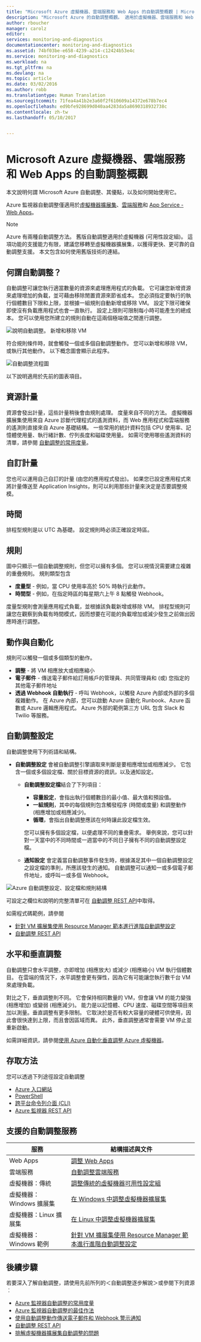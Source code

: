 ```yaml
---
title: "Microsoft Azure 虛擬機器、雲端服務和 Web Apps 的自動調整概觀 | Microsoft Docs"
description: "Microsoft Azure 的自動調整概觀。 適用於虛擬機器、雲端服務和 Web Apps。"
author: rboucher
manager: carolz
editor: 
services: monitoring-and-diagnostics
documentationcenter: monitoring-and-diagnostics
ms.assetid: 74bf03be-e658-4239-a214-c12424b53e4c
ms.service: monitoring-and-diagnostics
ms.workload: na
ms.tgt_pltfrm: na
ms.devlang: na
ms.topic: article
ms.date: 03/02/2016
ms.author: robb
ms.translationtype: Human Translation
ms.sourcegitcommit: 71fea4a41b2e3a60f2f610609a14372e678b7ec4
ms.openlocfilehash: ed9bfe928699d040aa4283da5a8690318932738c
ms.contentlocale: zh-tw
ms.lasthandoff: 05/10/2017


---
```

# <a name="overview-of-autoscale-in-microsoft-azure-virtual-machines-cloud-services-and-web-apps"></a>Microsoft Azure 虛擬機器、雲端服務和 Web Apps 的自動調整概觀
本文說明何謂 Microsoft Azure 自動調整、其優點，以及如何開始使用它。  

Azure 監視器自動調整僅適用於[虛擬機器擴展集](https://azure.microsoft.com/services/virtual-machine-scale-sets/)、[雲端服務](https://azure.microsoft.com/services/cloud-services/)和 [App Service - Web Apps](https://azure.microsoft.com/services/app-service/web/)。

> [!NOTE]
> Azure 有兩種自動調整方法。 舊版自動調整適用於虛擬機器 (可用性設定組)。 這項功能的支援能力有限，建議您移轉至虛擬機器擴展集，以獲得更快、更可靠的自動調整支援。 本文包含如何使用舊版技術的連結。  
>
>

## <a name="what-is-autoscale"></a>何謂自動調整？
自動調整可讓您執行適當數量的資源來處理應用程式的負載。 它可讓您新增資源來處理增加的負載，並可藉由移除閒置資源來節省成本。 您必須指定要執行的執行個體數目下限和上限，並根據一組規則自動新增或移除 VM。 設定下限可確保即使沒有負載應用程式也會一直執行。 設定上限則可限制每小時可能產生的總成本。 您可以使用您所建立的規則自動在這兩個極端值之間進行調整。

 ![說明自動調整。 新增和移除 VM](./media/monitoring-overview-autoscale/AutoscaleConcept.png)

符合規則條件時，就會觸發一個或多個自動調整動作。 您可以新增和移除 VM，或執行其他動作。 以下概念圖會顯示此程序。  

 ![自動調整流程圖](./media/monitoring-overview-autoscale/Autoscale_Overview_v4.png)

以下說明適用於先前的圖表項目。   

## <a name="resource-metrics"></a>資源計量
資源會發出計量，這些計量稍後會由規則處理。 度量來自不同的方法。
虛擬機器擴展集使用來自 Azure 診斷代理程式的遙測資料，而 Web 應用程式和雲端服務的遙測則直接來自 Azure 基礎結構。 一些常用的統計資料包括 CPU 使用率、記憶體使用量、執行緒計數、佇列長度和磁碟使用量。 如需可使用哪些遙測資料的清單，請參閱 [自動調整的常用度量](insights-autoscale-common-metrics.md)。

## <a name="custom-metrics"></a>自訂計量
您也可以運用自己自訂的計量 (由您的應用程式發出)。 如果您已設定應用程式來將計量傳送至 Application Insights，則可以利用那些計量來決定是否要調整規模。 

## <a name="time"></a>時間
排程型規則是以 UTC 為基礎。 設定規則時必須正確設定時區。  

## <a name="rules"></a>規則
圖中只顯示一個自動調整規則，但您可以擁有多個。 您可以視情況需要建立複雜的重疊規則。  規則類型包含  

* **度量型** - 例如，當 CPU 使用率高於 50% 時執行此動作。
* **時間型** - 例如，在指定時區的每星期六上午 8 點觸發 Webhook。

度量型規則會測量應用程式負載，並根據該負載新增或移除 VM。 排程型規則可讓您在觀察到負載有時間模式，因而想要在可能的負載增加或減少發生之前做出因應時進行調整。  

## <a name="actions-and-automation"></a>動作與自動化
規則可以觸發一個或多個類型的動作。

* **調整** - 將 VM 相應放大或相應縮小
* **電子郵件** - 傳送電子郵件給訂用帳戶的管理員、共同管理員和 (或) 您指定的其他電子郵件地址
* **透過 Webhook 自動執行** - 呼叫 Webhook，以觸發 Azure 內部或外部的多個複雜動作。 在 Azure 內部，您可以啟動 Azure 自動化 Runbook、Azure 函數或 Azure 邏輯應用程式。 Azure 外部的範例第三方 URL 包含 Slack 和 Twilio 等服務。

## <a name="autoscale-settings"></a>自動調整設定
自動調整使用下列術語和結構。

- **自動調整設定** 會被自動調整引擎讀取來判斷是要相應增加或相應減少。 它包含一個或多個設定檔、關於目標資源的資訊，以及通知設定。

    - **自動調整設定檔**結合了下列項目：

        - **容量設定**，會指出執行個體數目的最小值、最大值和預設值。
        - **一組規則**，其中的每個規則包含觸發程序 (時間或度量) 和調整動作 (相應增加或相應減少)。
        - **循環**，會指出自動調整應該在何時讓此設定檔生效。

        您可以擁有多個設定檔，以便處理不同的重疊需求。 舉例來說，您可以針對一天當中的不同時間或一週當中的不同日子擁有不同的自動調整設定檔。

    - **通知設定** 會定義當自動調整事件發生時，根據滿足其中一個自動調整設定之設定檔的準則，所應該發生的通知。 自動調整可以通知一或多個電子郵件地址，或呼叫一或多個 Webhook。


![Azure 自動調整設定、設定檔和規則結構](./media/monitoring-overview-autoscale/AzureResourceManagerRuleStructure3.png)

可設定之欄位和說明的完整清單可在 [自動調整 REST API](https://msdn.microsoft.com/library/dn931928.aspx)中取得。

如需程式碼範例，請參閱

* [針對 VM 擴展集使用 Resource Manager 範本進行進階自動調整設定](insights-advanced-autoscale-virtual-machine-scale-sets.md)  
* [自動調整 REST API](https://msdn.microsoft.com/library/dn931953.aspx)

## <a name="horizontal-vs-vertical-scaling"></a>水平和垂直調整
自動調整只會水平調整，亦即增加 (相應放大) 或減少 (相應縮小) VM 執行個體數目。  在雲端的情況下，水平調整會更有彈性，因為它有可能讓您執行數千台 VM 來處理負載。

對比之下，垂直調整則不同。 它會保持相同數量的 VM，但會讓 VM 的能力變強 (相應增加) 或變弱 (相應減少)。 能力是以記憶體、CPU 速度、磁碟空間等項目來加以測量。垂直調整有更多限制。 它取決於是否有較大容量的硬體可供使用，因此會很快達到上限，而且會因區域而異。 此外，垂直調整通常會需要 VM 停止並重新啟動。

如需詳細資訊，請參閱[使用 Azure 自動化垂直調整 Azure 虛擬機器](../virtual-machines/linux/vertical-scaling-automation.md?toc=%2fazure%2fvirtual-machines%2flinux%2ftoc.json)。

## <a name="methods-of-access"></a>存取方法
您可以透過下列途徑設定自動調整

* [Azure 入口網站](insights-how-to-scale.md)
* [PowerShell](insights-powershell-samples.md#create-and-manage-autoscale-settings)
* [跨平台命令列介面 (CLI)](insights-cli-samples.md#autoscale)
* [Azure 監視器 REST API](https://msdn.microsoft.com/library/azure/dn931953.aspx)

## <a name="supported-services-for-autoscale"></a>支援的自動調整服務
| 服務 | 結構描述與文件 |
| --- | --- |
| Web Apps |[調整 Web Apps](insights-how-to-scale.md) |
| 雲端服務 |[自動調整雲端服務](../cloud-services/cloud-services-how-to-scale.md) |
| 虛擬機器：傳統 |[調整傳統的虛擬機器可用性設定組](https://blogs.msdn.microsoft.com/kaevans/2015/02/20/autoscaling-azurevirtual-machines/) |
| 虛擬機器：Windows 擴展集 |[在 Windows 中調整虛擬機器擴展集](../virtual-machine-scale-sets/virtual-machine-scale-sets-windows-autoscale.md) |
| 虛擬機器：Linux 擴展集 |[在 Linux 中調整虛擬機器擴展集](../virtual-machine-scale-sets/virtual-machine-scale-sets-linux-autoscale.md) |
| 虛擬機器：Windows 範例 |[針對 VM 擴展集使用 Resource Manager 範本進行進階自動調整設定](insights-advanced-autoscale-virtual-machine-scale-sets.md) |

## <a name="next-steps"></a>後續步驟
若要深入了解自動調整，請使用先前所列的＜自動調整逐步解說＞或參閱下列資源︰

* [Azure 監視器自動調整的常用度量](insights-autoscale-common-metrics.md)
* [Azure 監視器自動調整的最佳作法](insights-autoscale-best-practices.md)
* [使用自動調整動作傳送電子郵件和 Webhook 警示通知](insights-autoscale-to-webhook-email.md)
* [自動調整 REST API](https://msdn.microsoft.com/library/dn931953.aspx)
* [排解虛擬機器擴展集自動調整的問題](../virtual-machine-scale-sets/virtual-machine-scale-sets-troubleshoot.md)

